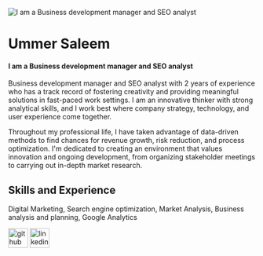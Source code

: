 ![I am a Business development manager and SEO analyst](https://media.licdn.com/dms/image/D5616AQGTfZceSVfe_g/profile-displaybackgroundimage-shrink_350_1400/0/1708538408843?e=1715212800&v=beta&t=XK8DMdXYjSQMd5jA5fKrLS1fQJv9q2DhCNVCquO2VqY)

# Ummer Saleem
#### I am a Business development manager and SEO analyst

Business development manager and SEO analyst with 2 years of experience who has a track record of fostering creativity and providing meaningful solutions in fast-paced work settings. I am an innovative thinker with strong analytical skills, and I work best where company strategy, technology, and user experience come together.

Throughout my professional life, I have taken advantage of data-driven methods to find chances for revenue growth, risk reduction, and process optimization. I'm dedicated to creating an environment that values innovation and ongoing development, from organizing stakeholder meetings to carrying out in-depth market research.

## Skills and Experience
Digital Marketing, Search engine optimization, Market Analysis, Business analysis and planning, Google Analytics


[<img src='https://cdn.jsdelivr.net/npm/simple-icons@3.0.1/icons/github.svg' alt='github' height='40'>](https://github.com/ummersaleem )  [<img src='https://cdn.jsdelivr.net/npm/simple-icons@3.0.1/icons/linkedin.svg' alt='linkedin' height='40'>](https://www.linkedin.com/in/ummer-saleem/)  

